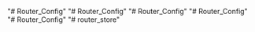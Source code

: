"# Router_Config" 
"# Router_Config" 
"# Router_Config" 
"# Router_Config" 
"# Router_Config" 
"# router_store" 
